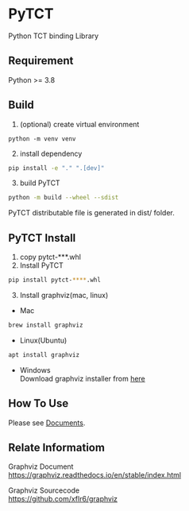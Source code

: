 # PyTCT
Python TCT binding Library

## Requirement
Python >= 3.8

## Build
1. (optional) create virtual environment
```
python -m venv venv
```

2. install dependency
```bash
pip install -e "." ".[dev]" 
```

3. build PyTCT
```bash
python -m build --wheel --sdist
```

PyTCT distributable file is generated in dist/ folder.

## PyTCT Install
1. copy pytct-***.whl
2. Install PyTCT
```bash
pip install pytct-****.whl
```
3. Install graphviz(mac, linux)
- Mac
```bash
brew install graphviz
```

- Linux(Ubuntu)
```bash
apt install graphviz
```

- Windows  
Download graphviz installer from [here](https://graphviz.org/download/)

## How To Use
Please see [Documents](https://omucai.github.io/PyTCT-docs/).


## Relate Informatiom
Graphviz Document  
https://graphviz.readthedocs.io/en/stable/index.html

Graphviz Sourcecode  
https://github.com/xflr6/graphviz

